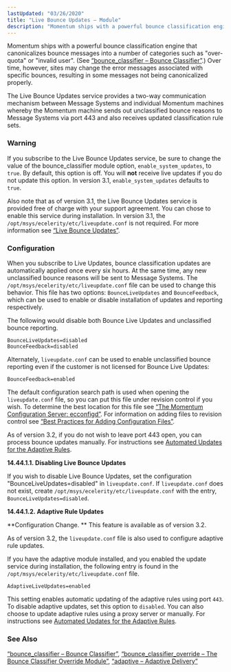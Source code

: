 ```yaml
---
lastUpdated: "03/26/2020"
title: "Live Bounce Updates – Module"
description: "Momentum ships with a powerful bounce classification engine that canonicalizes bounce messages into a number of categories such as over quota or invalid user See Section 14 11 bounce classifier Bounce Classifier Over time however sites may change the error messages associated with specific bounces resulting in some messages not..."
---
```


<a name="idp20293200"></a> 

Momentum ships with a powerful bounce classification engine that canonicalizes bounce messages into a number of categories such as "over-quota" or "invalid user". (See [“bounce_classifier – Bounce Classifier”](/momentum/3/3-reference/modules-bounce-classifier).) Over time, however, sites may change the error messages associated with specific bounces, resulting in some messages not being canonicalized properly.

The Live Bounce Updates service provides a two-way communication mechanism between Message Systems and individual Momentum machines whereby the Momentum machine sends out unclassified bounce reasons to Message Systems via port 443 and also receives updated classification rule sets.

### Warning

If you subscribe to the Live Bounce Updates service, be sure to change the value of the bounce_classifier module option, `enable_system_updates`, to `true`. By default, this option is off. You will **not** receive live updates if you do not update this option. In version 3.1, `enable_system_updates` defaults to `true`.

Also note that as of version 3.1, the Live Bounce Updates service is provided free of charge with your support agreement. You can chose to enable this service during installation. In version 3.1, the `/opt/msys/ecelerity/etc/liveupdate.conf` is not required. For more information see [“Live Bounce Updates”](/momentum/3/3-reference/install-additional-packages#install.additional.packages.lbu).

### <a name="modules.live.bounce.updates.configuration"></a> Configuration

When you subscribe to Live Updates, bounce classification updates are automatically applied once every six hours. At the same time, any new unclassified bounce reasons will be sent to Message Systems. The `/opt/msys/ecelerity/etc/liveupdate.conf` file can be used to change this behavior. This file has two options: `BounceLiveUpdates` and `BounceFeedback`, which can be used to enable or disable installation of updates and reporting respectively.

The following would disable both Bounce Live Updates and unclassified bounce reporting.

```
BounceLiveUpdates=disabled
BounceFeedback=disabled
```

Alternately, `liveupdate.conf` can be used to enable unclassified bounce reporting even if the customer is not licensed for Bounce Live Updates:

`BounceFeedback=enabled`

The default configuration search path is used when opening the `liveupdate.conf` file, so you can put this file under revision control if you wish. To determine the best location for this file see [“The Momentum Configuration Server: ecconfigd”](/momentum/3/3-reference/conf-ecconfigd). For information on adding files to revision control see [“Best Practices for Adding Configuration Files”](/momentum/3/3-reference/conf-adding-configuration-files).

As of version 3.2, if you do not wish to leave port 443 open, you can process bounce updates manually. For instructions see [Automated Updates for the Adaptive Rules](/momentum/3/3-ad/ad-adaptive-update).

**<a name="modules.live.bounce.updates.disabling"></a> 14.44.1.1. Disabling Live Bounce Updates**

If you wish to disable Live Bounce Updates, set the configuration "BounceLiveUpdates=disabled" in `liveupdate.conf`. If `liveupdate.conf` does not exist, create `/opt/msys/ecelerity/etc/liveupdate.conf` with the entry, `BounceLiveUpdates=disabled`.

**<a name="modules.live.updates.adaptive"></a> 14.44.1.2. Adaptive Rule Updates**

**Configuration Change. ** This feature is available as of version 3.2.

As of version 3.2, the `liveupdate.conf` file is also used to configure adaptive rule updates.

If you have the adaptive module installed, and you enabled the update service during installation, the following entry is found in the `/opt/msys/ecelerity/etc/liveupdate.conf` file.

`AdaptiveLiveUpdates=enabled`

This setting enables automatic updating of the adaptive rules using port `443`. To disable adaptive updates, set this option to `disabled`. You can also choose to update adaptive rules using a proxy server or manually. For instructions see [Automated Updates for the Adaptive Rules](/momentum/3/3-ad/ad-adaptive-update).

### <a name="idp20324944"></a> See Also

[“bounce_classifier – Bounce Classifier”](/momentum/3/3-reference/modules-bounce-classifier), [“bounce_classifier_override – The Bounce Classifier Override Module”](/momentum/3/3-reference/3-reference-modules-bounce-classifier-override), [“adaptive – Adaptive Delivery”](/momentum/3/3-reference/3-reference-modules-adaptive)